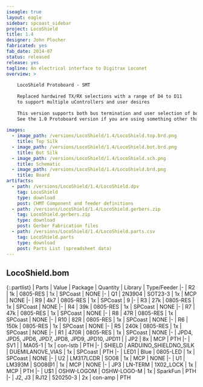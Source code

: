 ```yaml
---
iseagle: true
layout: eagle
sidebar: spcoast_sidebar
project: LocoShield
title: 1.4
designer: John Plocher
fabricated: yes
fab_date: 2014-07
status: released
release: yes
tagline: An electrical interface to Digitrax Loconet
overview: >
    
    LocoShield Protoboard - SMT
    
    Replaced hardwired TX/RX selections with a range of D4 to D11
    to support multiple uControllers and user desires
    
    This version supports both bus termination and user selection of both TX and RX, allowing it to work on both Uno and Leo based Arduinos.
    See the 1.0 Protoboard version if you are using something other than these...
    
images:
  - image_path: /versions/LocoShield/1.4/LocoShield.top.brd.png
    title: Top Silk
  - image_path: /versions/LocoShield/1.4/LocoShield.bot.brd.png
    title: Bot Silk
  - image_path: /versions/LocoShield/1.4/LocoShield.sch.png
    title: Schematic
  - image_path: /versions/LocoShield/1.4/LocoShield.brd.png
    title: Board
artifacts:
  - path: /versions/LocoShield/1.4/LocoShield.dpv
    tag: LocoShield
    type: download
    post: CHMT Component and feeder definitions
  - path: /versions/LocoShield/1.4/LocoShield.gerbers.zip
    tag: LocoShield.gerbers.zip
    type: download
    post: Gerber Fabrication files
  - path: /versions/LocoShield/1.4/LocoShield.parts.csv
    tag: LocoShield.parts
    type: download
    post: Parts List (spreadsheet data)
---
```


## LocoShield.bom

{:.partlist}
| Parts | Value | Package | Quantity | Library | Type/Feeder
|-
| R2 | 1k | 0805-RES | 1x | SPCoast | NONE
|-
| Q1 | 2N3904 | SOT23-3 | 1x | MCP | NONE
|-
| R9 | 4k7 | 0805-RES | 1x | SPCoast | 9
|-
| R3 | 27k | 0805-RES | 1x | SPCoast | NONE
|-
| R4 | 39k | 0805-RES | 1x | SPCoast | NONE
|-
| R7 | 47k | 0805-RES | 1x | SPCoast | NONE
|-
| R8 | 47R | 0805-RES | 1x | SPCoast | NONE
|-
| R10 | 82R | 0805-RES | 1x | SPCoast | NONE
|-
| R6 | 150k | 0805-RES | 1x | SPCoast | NONE
|-
| R5 | 240k | 0805-RES | 1x | SPCoast | NONE
|-
| R1 | 470R | 0805-RES | 1x | SPCoast | NONE
|-
| JPD4, JPD5, JPD6, JPD7, JPD8, JPD9, JPD10, JPD11 |  | JP2 | 8x | MCP | PTH
|-
| SV1 |  | MA05-1 | 1x | con-lstb | PTH
|-
| SHIELD | ARDUINO_SHIELDNO_SILK | DUEMILANOVE_VIAS | 1x | SPCoast | PTH
|-
| LED1 | Blue | 0805-LED | 1x | SPCoast | NONE
|-
| U2 | LM317LCDR | SO08 | 1x | MCP | NONE
|-
| U1 | LM393M | SO08@1 | 1x | MCP | NONE
|-
| JP3 | LN-TERM | 1X02_LOCK | 1x | MCP | PTH
|-
| U$1 | OSHW-LOGOM | OSHW-LOGO-M | 1x | SparkFun | PTH
|-
| J2, J3 | RJ12 | 520250-3 | 2x | con-amp | PTH
